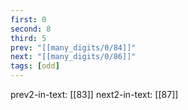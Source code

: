 ```yaml
---
first: 0
second: 8
third: 5
prev: "[[many_digits/0/84]]"
next: "[[many_digits/0/86]]"
tags: [odd]
---
```

prev2-in-text: [[83]]
next2-in-text: [[87]]
